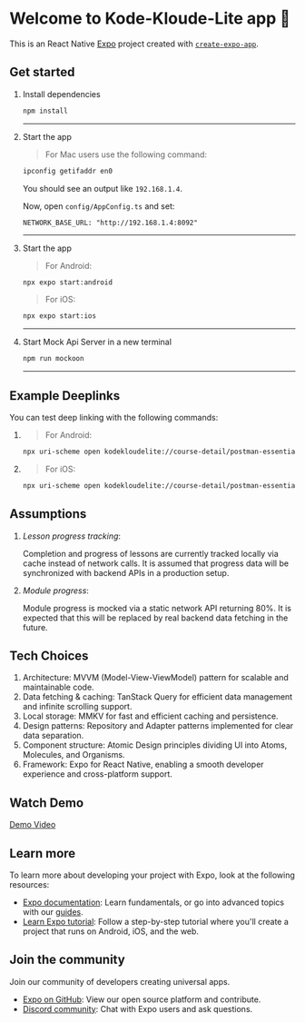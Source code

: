 # Welcome to Kode-Kloude-Lite app 👋

This is an React Native [Expo](https://expo.dev) project created with [`create-expo-app`](https://www.npmjs.com/package/create-expo-app).

## Get started

1. Install dependencies

   ```bash
   npm install
   ```
   ---

2. Start the app

   > For Mac users use the following command:

   ```bash
   ipconfig getifaddr en0
   ```
   You should see an output like `192.168.1.4`.
   
   Now, open `config/AppConfig.ts` and set:

   ```NETWORK_BASE_URL: "http://192.168.1.4:8092"```


   ---

3. Start the app

   > For Android:
   ```bash
   npx expo start:android
   ```

   > For iOS:
   ```bash
   npx expo start:ios
   ```
   ---

4. Start Mock Api Server in a new terminal

   ```bash
   npm run mockoon
   ```
   ---

## Example Deeplinks

You can test deep linking with the following commands:

 1. > For Android:

      ```bash
      npx uri-scheme open kodekloudelite://course-detail/postman-essentials --android
      ```


 2. > For iOS:

      ```bash
      npx uri-scheme open kodekloudelite://course-detail/postman-essentials --ios
      ```

## Assumptions

1. *Lesson progress tracking*:

   Completion and progress of lessons are currently tracked locally via cache instead of network calls. It is assumed that progress data will be synchronized with backend APIs in a production setup.
2. *Module progress*:
   
   Module progress is mocked via a static network API returning 80%. It is expected that this will be replaced by real backend data fetching in the future.

## Tech Choices

1. Architecture: MVVM (Model-View-ViewModel) pattern for scalable and maintainable code.
2. Data fetching & caching: TanStack Query for efficient data management and infinite scrolling support.
3. Local storage: MMKV for fast and efficient caching and persistence.
4. Design patterns: Repository and Adapter patterns implemented for clear data separation.
5. Component structure: Atomic Design principles dividing UI into Atoms, Molecules, and Organisms.
6. Framework: Expo for React Native, enabling a smooth developer experience and cross-platform support.

## Watch Demo

[Demo Video](https://drive.google.com/file/d/1d-oHXKX0ynjXWtdtdurjmclejF0lw5uG/view?usp=sharing)

## Learn more

To learn more about developing your project with Expo, look at the following resources:

- [Expo documentation](https://docs.expo.dev/): Learn fundamentals, or go into advanced topics with our [guides](https://docs.expo.dev/guides).
- [Learn Expo tutorial](https://docs.expo.dev/tutorial/introduction/): Follow a step-by-step tutorial where you'll create a project that runs on Android, iOS, and the web.

## Join the community

Join our community of developers creating universal apps.

- [Expo on GitHub](https://github.com/expo/expo): View our open source platform and contribute.
- [Discord community](https://chat.expo.dev): Chat with Expo users and ask questions.
